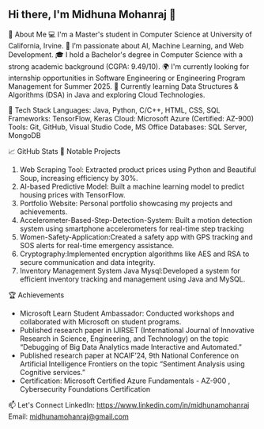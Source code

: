 ## Hi there, I'm Midhuna Mohanraj 👋
🌟 About Me
💻 I'm a Master's student in Computer Science at University of California, Irvine.
🚀 I’m passionate about AI, Machine Learning, and Web Development.
🎓 I hold a Bachelor's degree in Computer Science with a strong academic background (CGPA: 9.49/10).
🌍 I'm currently looking for internship opportunities in Software Engineering or Engineering Program Management for Summer 2025.
🌱 Currently learning Data Structures & Algorithms (DSA) in Java and exploring Cloud Technologies.

🔧 Tech Stack
Languages: Java, Python, C/C++, HTML, CSS, SQL
Frameworks: TensorFlow, Keras
Cloud: Microsoft Azure (Certified: AZ-900)
Tools: Git, GitHub, Visual Studio Code, MS Office
Databases: SQL Server, MongoDB

📈 GitHub Stats
🔭 Notable Projects
1. Web Scraping Tool: Extracted product prices using Python and Beautiful Soup, increasing efficiency by 30%.
2. AI-based Predictive Model: Built a machine learning model to predict housing prices with TensorFlow.
3. Portfolio Website: Personal portfolio showcasing my projects and achievements.
4. Accelerometer-Based-Step-Detection-System: Built a motion detection system using smartphone accelerometers for real-time step tracking
5. Women-Safety-Application:Created a safety app with GPS tracking and SOS alerts for real-time emergency assistance.
6. Cryptography:Implemented encryption algorithms like AES and RSA to secure communication and data integrity.
7. Inventory Management System Java Mysql:Developed a system for efficient inventory tracking and management using Java and MySQL.

🏆 Achievements
* Microsoft Learn Student Ambassador: Conducted workshops and collaborated with Microsoft on student programs.
* Published research paper in IJIRSET (International Journal of Innovative Research in Science, Engineering, and
Technology) on the topic “Debugging of Big Data Analytics made Interactive and Automated.”
* Published research paper at NCAIF’24, 9th National Conference on Artificial Intelligence Frontiers on the topic
“Sentiment Analysis using Cognitive services.”
* Certification: Microsoft Certified Azure Fundamentals - AZ-900 , Cybersecurity Foundations Certification

📫 Let's Connect
LinkedIn: https://www.linkedin.com/in/midhunamohanraj
Email: midhunamohanraj@gmail.com
